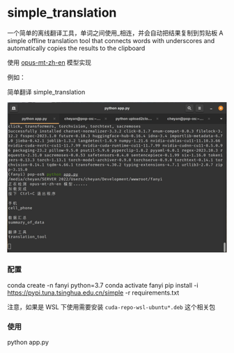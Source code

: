 # simple_translation

一个简单的离线翻译工具，单词之间使用_相连，并会自动把结果复制到剪贴板
A simple offline translation tool that connects words with underscores and automatically copies the results to the clipboard

使用 [opus-mt-zh-en](https://huggingface.co/Helsinki-NLP/opus-mt-zh-en) 模型实现

例如：

简单翻译
simple_translation

![截图](screenshot.jpg)

### 配置
conda create -n fanyi python=3.7
conda activate fanyi
pip install -i https://pypi.tuna.tsinghua.edu.cn/simple -r requirements.txt

注意，如果是 WSL 下使用需要安装 `cuda-repo-wsl-ubuntu*.deb` 这个相关包

### 使用
python app.py


